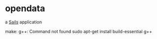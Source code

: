# opendata

a [Sails](http://sailsjs.org) application


make: g++: Command not found
sudo apt-get install build-essential g++